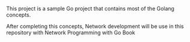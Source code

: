 This project is a sample Go project that contains most of the Golang concepts.

After completing this concepts, Network development will be use in this repository with Network Programming with Go Book
